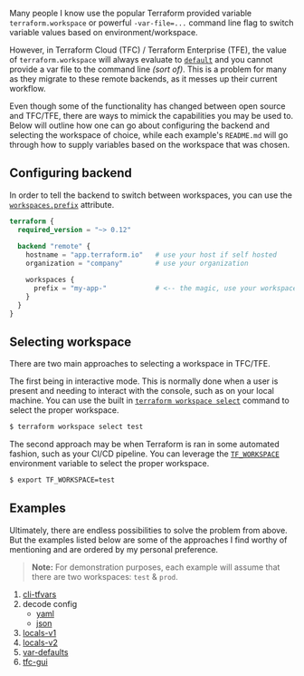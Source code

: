 Many people I know use the popular Terraform provided variable `terraform.workspace` or powerful `-var-file=...` command line flag to switch variable values based on environment/workspace.

However, in Terraform Cloud (TFC) / Terraform Enterprise (TFE), the value of `terraform.workspace` will always evaluate to [`default`](https://www.terraform.io/docs/backends/types/remote.html#workspaces) and you cannot provide a var file to the command line _(sort of)_. This is a problem for many as they migrate to these remote backends, as it messes up their current workflow. 

Even though some of the functionality has changed between open source and TFC/TFE, there are ways to mimick the capabilities you may be used to. Below will outline how one can go about configuring the backend and selecting the workspace of choice, while each example's `README.md` will go through how to supply variables based on the workspace that was chosen.

## Configuring backend

In order to tell the backend to switch between workspaces, you can use the [`workspaces.prefix`](https://www.terraform.io/docs/backends/types/remote.html#prefix) attribute.

```tf
terraform {
  required_version = "~> 0.12"
  
  backend "remote" {
    hostname = "app.terraform.io"   # use your host if self hosted
    organization = "company"        # use your organization

    workspaces {
      prefix = "my-app-"            # <-- the magic, use your workspace prefix
    }
  }
}
```

## Selecting workspace

There are two main approaches to selecting a workspace in TFC/TFE. 

The first being in interactive mode. This is normally done when a user is present and needing to interact with the console, such as on your local machine. You can use the built in [`terraform workspace select`](https://www.terraform.io/docs/commands/workspace/select.html#usage) command to select the proper workspace.

```bash
$ terraform workspace select test
```

The second approach may be when Terraform is ran in some automated fashion, such as your CI/CD pipeline. You can leverage the [`TF_WORKSPACE`](https://learn.hashicorp.com/tutorials/terraform/automate-terraform#multi-environment-deployment) environment variable to select the proper workspace.

```bash
$ export TF_WORKSPACE=test
```

## Examples

Ultimately, there are endless possibilities to solve the problem from above. But the examples listed below are some of the approaches I find worthy of mentioning and are ordered by my personal preference.

> **Note:** For demonstration purposes, each example will assume that there are two workspaces: `test` & `prod`.

1. [cli-tfvars](./cli-tfvars)
2. decode config
    * [yaml](./yaml)
    * [json](./json)
3. [locals-v1](./locals-v1)
4. [locals-v2](./locals-v2)
5. [var-defaults](./var-defaults)
6. [tfc-gui](./tfc-gui)

